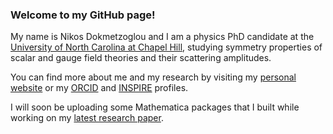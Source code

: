 ### Welcome to my GitHub page!

My name is Nikos Dokmetzoglou and I am a physics PhD candidate at the [University of North Carolina at Chapel Hill](https://www.unc.edu/), studying symmetry properties of scalar and gauge field theories and their scattering amplitudes.

You can find more about me and my research by visiting my [personal website](https://nikosdokmetzoglou.github.io/) 
or my [ORCID](https://orcid.org/0000-0002-1520-8758) and [INSPIRE](https://inspirehep.net/authors/1808352) profiles.

I will soon be uploading some Mathematica packages that I built while working on my [latest research paper](https://arxiv.org/abs/2207.14806).



<!--
**NikosDokme/NikosDokme** is a ✨ _special_ ✨ repository because its `README.md` (this file) appears on your GitHub profile.

Here are some ideas to get you started:

- 🔭 I’m currently working on ...
- 🌱 I’m currently learning ...
- 👯 I’m looking to collaborate on ...
- 🤔 I’m looking for help with ...
- 💬 Ask me about ...
- 📫 How to reach me: ...
- 😄 Pronouns: ...
- ⚡ Fun fact: ...
-->
